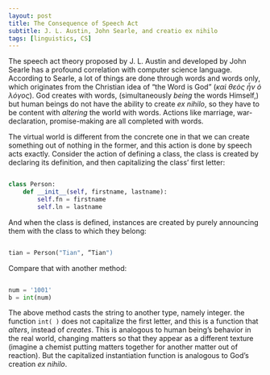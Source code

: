 ```yaml
---
layout: post
title: The Consequence of Speech Act
subtitle: J. L. Austin, John Searle, and creatio ex nihilo
tags: [linguistics, CS]
---
```

The speech act theory proposed by J. L. Austin and developed by John Searle has a profound correlation with computer science language. According to Searle, a lot of things are done through words and words only, which originates from the Christian idea of “the Word is God” (*καὶ θεὸς ἦν ὁ λόγος*). God creates with words, (simultaneously *being* the words Himself,) but human beings do not have the ability to create *ex nihilo*, so they have to be content with *altering* the world with words. Actions like marriage, war-declaration, promise-making are all completed with words. 

The virtual world is different from the concrete one in that we can create something out of nothing in the former, and this action is done by speech acts exactly. Consider the action of defining a class, the class is created by declaring its definition, and then capitalizing the class’ first letter:
```python

class Person:
    def __init__(self, firstname, lastname):
        self.fn = firstname
        self.ln = lastname      
```

And when the class is defined, instances are created by purely announcing them with the class to which they belong:
```python

tian = Person("Tian", “Tian")

```
Compare that with another method:
```python

num = '1001'
b = int(num)

```
The above method casts the string to another type, namely integer. the function `int( )` does not capitalize the first letter, and this is a function that *alters*, instead of *creates*. This is analogous to human being’s behavior in the real world, changing matters so that they appear as a different texture (imagine a chemist putting matters together for another matter out of reaction). But the capitalized instantiation function is analogous to God’s creation *ex nihilo*. 